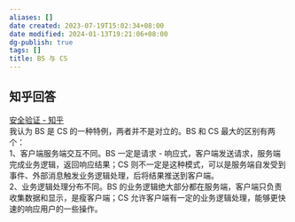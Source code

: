 ```yaml
---
aliases: []
date created: 2023-07-19T15:02:34+08:00
date modified: 2024-01-13T19:21:06+08:00
dg-publish: true
tags: []
title: BS 与 CS
---
```


## 知乎回答
[安全验证 - 知乎](https://zhuanlan.zhihu.com/p/71222679)  
我认为 BS 是 CS 的一种特例，两者并不是对立的。BS 和 CS 最大的区别有两个：  
1、客户端服务端交互不同。BS 一定是请求 - 响应式，客户端发送请求，服务端完成业务逻辑，返回响应结果；CS 则不一定是这种模式，可以是服务端自发受到事件、外部消息触发业务逻辑处理，后将结果推送到客户端。  
2、业务逻辑处理分布不同。BS 的业务逻辑绝大部分都在服务端，客户端只负责收集数据和显示，是瘦客户端；CS 允许客户端有一定的业务逻辑处理，能够更快速的响应用户的一些操作。